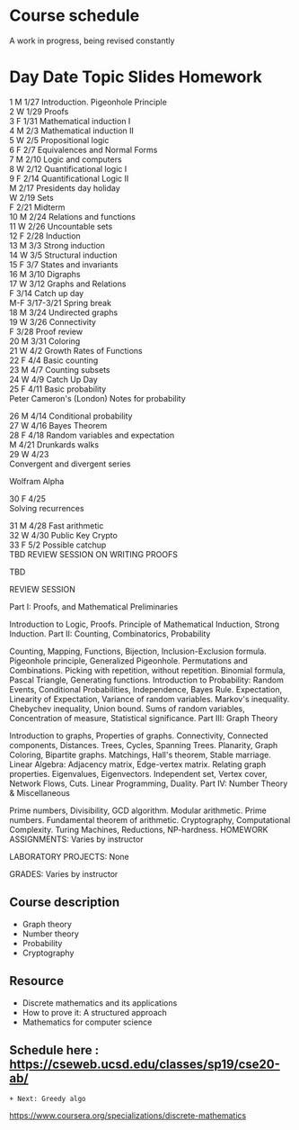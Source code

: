 # Course schedule 
A work in progress, being revised constantly
#	Day	Date	Topic	Slides	Homework
1	M	1/27	Introduction. Pigeonhole Principle		
2	W	1/29	Proofs		
3	F	1/31	Mathematical induction I		
4	M	2/3	Mathematical induction II		 
5	W	2/5	Propositional logic		
6	F	2/7	Equivalences and Normal Forms		
7	M	2/10	Logic and computers		
8	W	2/12	Quantificational logic I		
9	F	2/14	Quantificational Logic II		
M	2/17	Presidents day holiday		
W	2/19	Sets		
 	F	2/21	Midterm	 	 
10	M	2/24	Relations and functions	 	 
11	W	2/26	Uncountable sets		
12	F	2/28	Induction		
13	M	3/3	Strong induction		
14	W	3/5	Structural induction		
15	F	3/7	States and invariants		
16	M	3/10	Digraphs		
17	W	3/12	Graphs and Relations		
 	F	3/14	Catch up day	 	 
 	M-F	3/17-3/21	Spring break	 	 
18	M	3/24	Undirected graphs		
19	W	3/26	Connectivity		
 	F	3/28	Proof review	 	 
20	M	3/31	Coloring		
21	W	4/2	Growth Rates of Functions		
22	F	4/4	Basic counting		
23	M	4/7	Counting subsets		
24	W	4/9	Catch Up Day	 	 
25	F	4/11	Basic probability		
Peter Cameron's (London) Notes for probability

26	M	4/14	Conditional probability		
27	W	4/16	Bayes Theorem		
28	F	4/18	Random variables and expectation		
 	M	4/21	Drunkards walks		
29	W	4/23	
Convergent and divergent series

Wolfram Alpha

30	F	4/25	
Solving recurrences

31	M	4/28	Fast arithmetic		
32	W	4/30	Public Key Crypto		
33	F	5/2	Possible catchup	 	 
 		TBD	REVIEW SESSION ON WRITING PROOFS		 
 		
TBD

REVIEW SESSION


Part I:  Proofs, and Mathematical Preliminaries 

Introduction to Logic, Proofs.
Principle of Mathematical Induction, Strong Induction.
Part II: Counting, Combinatorics, Probability

Counting, Mapping, Functions, Bijection, Inclusion-Exclusion formula.
Pigeonhole principle, Generalized Pigeonhole.
Permutations and Combinations. Picking with repetition, without repetition.
Binomial formula, Pascal Triangle, Generating functions.
Introduction to Probability: Random Events, Conditional Probabilities, Independence, Bayes Rule.
Expectation, Linearity of Expectation, Variance of random variables.
Markov's inequality. Chebychev inequality, Union bound.
Sums of random variables, Concentration of measure, Statistical significance.
Part III: Graph Theory

Introduction to graphs, Properties of graphs.
Connectivity, Connected components, Distances.
Trees, Cycles,  Spanning Trees. 
Planarity, Graph Coloring, Bipartite graphs.
Matchings, Hall's theorem, Stable marriage.
Linear Algebra: Adjacency matrix, Edge-vertex matrix. Relating graph properties. Eigenvalues, Eigenvectors.
Independent set, Vertex cover, Network Flows, Cuts.
Linear Programming, Duality.
Part IV: Number Theory & Miscellaneous

Prime numbers, Divisibility, GCD algorithm.
Modular arithmetic. Prime numbers. Fundamental theorem of arithmetic.
Cryptography, Computational Complexity.
Turing Machines, Reductions, NP-hardness. 
HOMEWORK ASSIGNMENTS: Varies by instructor

LABORATORY PROJECTS: None

GRADES: Varies by instructor


## Course description 
+ Graph theory 
+ Number theory 
+ Probability 
+ Cryptography 





## Resource 
+ Discrete mathematics and its applications 
+ How to prove it: A structured approach 
+ Mathematics for computer science 



## Schedule here : https://cseweb.ucsd.edu/classes/sp19/cse20-ab/
    + Next: Greedy algo


https://www.coursera.org/specializations/discrete-mathematics
